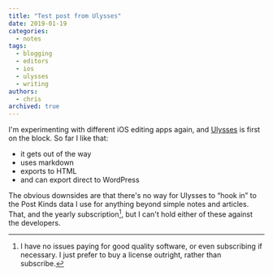 ```yaml
---
title: "Test post from Ulysses"
date: 2019-01-19
categories:
  - notes
tags:
  - blogging
  - editors
  - ios
  - ulysses
  - writing
authors:
  - chris
archived: true
---
```


I'm experimenting with different iOS editing apps again, and [Ulysses](https://ulysses.app/) is first on the block. So far I like that:

- it gets out of the way
- uses markdown
- exports to HTML
- and can export direct to WordPress

The obvious downsides are that there's no way for Ulysses to “hook in” to the Post Kinds data I use for anything beyond simple notes and articles. That, and the yearly subscription[^1], but I can't hold either of these against the developers.

[^1]: I have no issues paying for good quality software, or even subscribing if necessary. I just prefer to buy a license outright, rather than subscribe.
